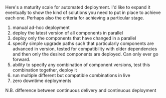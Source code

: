 
Here's a maturity scale for automated deployment. I'd like to expand it eventually to show the kind of solutions you need to put in place to achieve each one. Perhaps also the criteria for achieving a particular stage.

1. manual ad-hoc deployment
1. deploy the latest version of all components in parallel
1. deploy only the components that have changed in a parallel
1. specify simple upgrade paths such that particularly components are advanced in version, tested for compatibility with older dependencies and then only the desired components are deployed. Can only ever go forward.
1. ability to specify any combination of component versions, test this combination together, deploy it
1. run multiple different but compatible combinations in live
1. zero downtime deployments

N.B. difference between continuous delivery and continuous deployment
